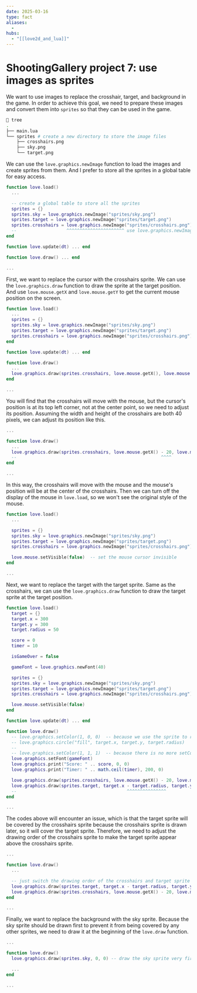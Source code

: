 ```yaml
---
date: 2025-03-16
type: fact
aliases:
  -
hubs:
  - "[[love2d_and_lua]]"
---
```


# ShootingGallery project 7: use images as sprites

We want to use images to replace the crosshair, target, and background in the game. In order to achieve this goal, we need to prepare these images and convert them into `sprites` so that they can be used in the game.

```sh
 tree
.
├── main.lua
└── sprites # create a new directory to store the image files
    ├── crosshairs.png
    ├── sky.png
    └── target.png
```

We can use the `love.graphics.newImage` function to load the images and create sprites from them. And I prefer to store all the sprites in a global table for easy access.

```lua
function love.load()
  ...

  -- create a global table to store all the sprites
  sprites = {}
  sprites.sky = love.graphics.newImage("sprites/sky.png")
  sprites.target = love.graphics.newImage("sprites/target.png")
  sprites.crosshairs = love.graphics.newImage("sprites/crosshairs.png")
  --                   ^^^^^^^^^^^^^^^^^^^^^^ use love.graphics.newImage to load the images, and it'll return a sprite object
end

function love.update(dt) ... end

function love.draw() ... end

...

```

First, we want to replace the cursor with the crosshairs sprite. We can use the `love.graphics.draw` function to draw the sprite at the target position. And use `love.mouse.getX` and `love.mouse.getY` to get the current mouse position on the screen.

```lua
function love.load()
  ...
  sprites = {}
  sprites.sky = love.graphics.newImage("sprites/sky.png")
  sprites.target = love.graphics.newImage("sprites/target.png")
  sprites.crosshairs = love.graphics.newImage("sprites/crosshairs.png")
end

function love.update(dt) ... end

function love.draw()
  ...
  love.graphics.draw(sprites.crosshairs, love.mouse.getX(), love.mouse.getY())
end

...

```

You will find that the crosshairs will move with the mouse, but the cursor's position is at its top left corner, not at the center point, so we need to adjust its position. Assuming the width and height of the crosshairs are both 40 pixels, we can adjust its position like this.

```lua
...

function love.draw()
  ...
  love.graphics.draw(sprites.crosshairs, love.mouse.getX() - 20, love.mouse.getY() - 20)
  --                                                       ^^^^                    ^^^^ subtract half of the width and height of the crosshairs
end

...

```

In this way, the crosshairs will move with the mouse and the mouse's position will be at the center of the crosshairs. Then we can turn off the display of the mouse in `love.load`, so we won't see the original style of the mouse.

```lua
function love.load()
  ...

  sprites = {}
  sprites.sky = love.graphics.newImage("sprites/sky.png")
  sprites.target = love.graphics.newImage("sprites/target.png")
  sprites.crosshairs = love.graphics.newImage("sprites/crosshairs.png")

  love.mouse.setVisible(false)  -- set the mouse cursor invisible
end

...

```

Next, we want to replace the target with the target sprite. Same as the crosshairs, we can use the `love.graphics.draw` function to draw the target sprite at the target position.

```lua
function love.load()
  target = {}
  target.x = 300
  target.y = 300
  target.radius = 50

  score = 0
  timer = 10

  isGameOver = false

  gameFont = love.graphics.newFont(40)

  sprites = {}
  sprites.sky = love.graphics.newImage("sprites/sky.png")
  sprites.target = love.graphics.newImage("sprites/target.png")
  sprites.crosshairs = love.graphics.newImage("sprites/crosshairs.png")

  love.mouse.setVisible(false)
end

function love.update(dt) ... end

function love.draw()
  -- love.graphics.setColor(1, 0, 0)  -- because we use the sprite to represent the target, we don't need to draw the circle anymore
  -- love.graphics.circle("fill", target.x, target.y, target.radius)
  --
  -- love.graphics.setColor(1, 1, 1)  -- because there is no more setColor(1, 0, 0) above, we don't need to reset the color to white again here
  love.graphics.setFont(gameFont)
  love.graphics.print("Score: " .. score, 0, 0)
  love.graphics.print("Timer: " .. math.ceil(timer), 200, 0)

  love.graphics.draw(sprites.crosshairs, love.mouse.getX() - 20, love.mouse.getY() - 20)
  love.graphics.draw(sprites.target, target.x - target.radius, target.y - target.radius) -- draw the target sprite at the target position
  --                                          ^^^^^^^^^^^^^^^           ^^^^^^^^^^^^^^^ -- like the crosshairs, adjust the position of the target sprite to make it at the center of the target
end

...

```

The codes above will encounter an issue, which is that the target sprite will be covered by the crosshairs sprite because the crosshairs sprite is drawn later, so it will cover the target sprite. Therefore, we need to adjust the drawing order of the crosshairs sprite to make the target sprite appear above the crosshairs sprite.

```lua
...

function love.draw()
  ...

  -- just switch the drawing order of the crosshairs and target sprite
  love.graphics.draw(sprites.target, target.x - target.radius, target.y - target.radius)
  love.graphics.draw(sprites.crosshairs, love.mouse.getX() - 20, love.mouse.getY() - 20)
end

...

```

Finally, we want to replace the background with the sky sprite. Because the sky sprite should be drawn first to prevent it from being covered by any other sprites, we need to draw it at the beginning of the `love.draw` function.

```lua
...

function love.draw()
  love.graphics.draw(sprites.sky, 0, 0) -- draw the sky sprite very first

  ...
end

...

```
